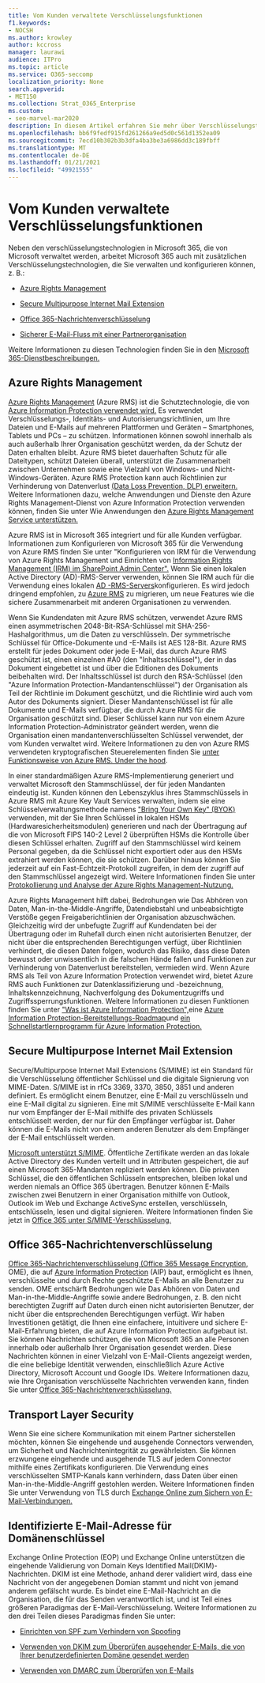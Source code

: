 ```yaml
---
title: Vom Kunden verwaltete Verschlüsselungsfunktionen
f1.keywords:
- NOCSH
ms.author: krowley
author: kccross
manager: laurawi
audience: ITPro
ms.topic: article
ms.service: O365-seccomp
localization_priority: None
search.appverid:
- MET150
ms.collection: Strat_O365_Enterprise
ms.custom:
- seo-marvel-mar2020
description: In diesem Artikel erfahren Sie mehr über Verschlüsselungstechnologien, die Sie in Microsoft 365 verwalten und konfigurieren können.
ms.openlocfilehash: bb6f9fedf915fd261266a9ed5d0c561d1352ea09
ms.sourcegitcommit: 7ecd10b302b3b3dfa4ba3be3a6986dd3c189fbff
ms.translationtype: MT
ms.contentlocale: de-DE
ms.lasthandoff: 01/21/2021
ms.locfileid: "49921555"
---
```

# <a name="customer-managed-encryption-features"></a>Vom Kunden verwaltete Verschlüsselungsfunktionen

Neben den verschlüsselungstechnologien in Microsoft 365, die von Microsoft verwaltet werden, arbeitet Microsoft 365 auch mit zusätzlichen Verschlüsselungstechnologien, die Sie verwalten und konfigurieren können, z. B.:

- [Azure Rights Management](https://docs.microsoft.com/azure/information-protection/what-is-azure-rms)

- [Secure Multipurpose Internet Mail Extension](https://blogs.technet.com/b/exchange/archive/2014/12/15/how-to-configure-s-mime-in-office-365.aspx)

- [Office 365-Nachrichtenverschlüsselung](https://products.office.com/en-us/exchange/office-365-message-encryption)

- [Sicherer E-Mail-Fluss mit einer Partnerorganisation](https://docs.microsoft.com/exchange/mail-flow-best-practices/use-connectors-to-configure-mail-flow/set-up-connectors-for-secure-mail-flow-with-a-partner)

Weitere Informationen zu diesen Technologien finden Sie in den [Microsoft 365-Dienstbeschreibungen.](https://technet.microsoft.com/library/office-365-service-descriptions.aspx)

## <a name="azure-rights-management"></a>Azure Rights Management

[Azure Rights Management](https://docs.microsoft.com/azure/information-protection/what-is-azure-rms) (Azure RMS) ist die Schutztechnologie, die von [Azure Information Protection verwendet wird.](https://docs.microsoft.com/information-protection/understand-explore/what-is-information-protection) Es verwendet Verschlüsselungs-, Identitäts- und Autorisierungsrichtlinien, um Ihre Dateien und E-Mails auf mehreren Plattformen und Geräten – Smartphones, Tablets und PCs – zu schützen. Informationen können sowohl innerhalb als auch außerhalb Ihrer Organisation geschützt werden, da der Schutz der Daten erhalten bleibt. Azure RMS bietet dauerhaften Schutz für alle Dateitypen, schützt Dateien überall, unterstützt die Zusammenarbeit zwischen Unternehmen sowie eine Vielzahl von Windows- und Nicht-Windows-Geräten. Azure RMS Protection kann auch Richtlinien zur Verhinderung von Datenverlust [(Data Loss Prevention, DLP) erweitern.](https://docs.microsoft.com/exchange/security-and-compliance/data-loss-prevention/data-loss-prevention) Weitere Informationen dazu, welche Anwendungen und Dienste den Azure Rights Management-Dienst von Azure Information Protection verwenden können, finden Sie unter Wie Anwendungen den [Azure Rights Management Service unterstützen.](https://docs.microsoft.com/information-protection/understand-explore/applications-support)

Azure RMS ist in Microsoft 365 integriert und für alle Kunden verfügbar. Informationen zum Konfigurieren von Microsoft 365 für die Verwendung von Azure RMS finden Sie unter "Konfigurieren von IRM für die Verwendung von Azure Rights Management und Einrichten von [Information Rights Management (IRM) im SharePoint Admin Center".](https://technet.microsoft.com/library/dn151475(v=exchg.150).aspx) Wenn Sie einen lokalen Active Directory (AD)-RMS-Server verwenden, können Sie IRM auch für die Verwendung eines lokalen [AD -RMS-Servers](https://docs.microsoft.com/office365/SecurityCompliance/configure-irm-to-use-an-on-premises-ad-rms-server)konfigurieren. Es wird jedoch dringend empfohlen, zu [Azure RMS](https://docs.microsoft.com/azure/information-protection/migrate-from-ad-rms-to-azure-rms) zu migrieren, um neue Features wie die sichere Zusammenarbeit mit anderen Organisationen zu verwenden.

Wenn Sie Kundendaten mit Azure RMS schützen, verwendet Azure RMS einen asymmetrischen 2048-Bit-RSA-Schlüssel mit SHA-256-Hashalgorithmus, um die Daten zu verschlüsseln. Der symmetrische Schlüssel für Office-Dokumente und -E-Mails ist AES 128-Bit. Azure RMS erstellt für jedes Dokument oder jede E-Mail, das durch Azure RMS geschützt ist, einen einzelnen #A0 (den "Inhaltsschlüssel"), der in das Dokument eingebettet ist und über die Editionen des Dokuments beibehalten wird. Der Inhaltsschlüssel ist durch den RSA-Schlüssel (den "Azure Information Protection-Mandantenschlüssel") der Organisation als Teil der Richtlinie im Dokument geschützt, und die Richtlinie wird auch vom Autor des Dokuments signiert. Dieser Mandantenschlüssel ist für alle Dokumente und E-Mails verfügbar, die durch Azure RMS für die Organisation geschützt sind. Dieser Schlüssel kann nur von einem Azure Information Protection-Administrator geändert werden, wenn die Organisation einen mandantenverschlüsselten Schlüssel verwendet, der vom Kunden verwaltet wird. Weitere Informationen zu den von Azure RMS verwendeten kryptografischen Steuerelementen finden Sie [unter Funktionsweise von Azure RMS. Under the hood](https://docs.microsoft.com/information-protection/understand-explore/how-does-it-work).

In einer standardmäßigen Azure RMS-Implementierung generiert und verwaltet Microsoft den Stammschlüssel, der für jeden Mandanten eindeutig ist. Kunden können den Lebenszyklus ihres Stammschlüssels in Azure RMS mit Azure Key Vault Services verwalten, indem sie eine Schlüsselverwaltungsmethode namens ["Bring Your Own Key" (BYOK)](https://docs.microsoft.com/azure/information-protection/plan-implement-tenant-key) verwenden, mit der Sie Ihren Schlüssel in lokalen HSMs (Hardwaresicherheitsmodulen) generieren und nach der Übertragung auf die von Microsoft FIPS 140-2 Level 2 überprüften HSMs die Kontrolle über diesen Schlüssel erhalten. Zugriff auf den Stammschlüssel wird keinem Personal gegeben, da die Schlüssel nicht exportiert oder aus den HSMs extrahiert werden können, die sie schützen. Darüber hinaus können Sie jederzeit auf ein Fast-Echtzeit-Protokoll zugreifen, in dem der zugriff auf den Stammschlüssel angezeigt wird. Weitere Informationen finden Sie unter [Protokollierung und Analyse der Azure Rights Management-Nutzung.](https://docs.microsoft.com/azure/information-protection/log-analyze-usage)

Azure Rights Management hilft dabei, Bedrohungen wie Das Abhören von Daten, Man-in-the-Middle-Angriffe, Datendiebstahl und unbeabsichtigte Verstöße gegen Freigaberichtlinien der Organisation abzuschwächen. Gleichzeitig wird der unbefugte Zugriff auf Kundendaten bei der Übertragung oder im Ruhefall durch einen nicht autorisierten Benutzer, der nicht über die entsprechenden Berechtigungen verfügt, über Richtlinien verhindert, die diesen Daten folgen, wodurch das Risiko, dass diese Daten bewusst oder unwissentlich in die falschen Hände fallen und Funktionen zur Verhinderung von Datenverlust bereitstellen, vermieden wird. Wenn Azure RMS als Teil von Azure Information Protection verwendet wird, bietet Azure RMS auch Funktionen zur Datenklassifizierung und -bezeichnung, Inhaltskennzeichnung, Nachverfolgung des Dokumentzugriffs und Zugriffssperrungsfunktionen. Weitere Informationen zu diesen Funktionen finden Sie unter ["Was ist Azure Information Protection",](https://docs.microsoft.com/information-protection/understand-explore/what-is-information-protection)eine [Azure Information Protection-Bereitstellungs-Roadmap](https://docs.microsoft.com/information-protection/plan-design/deployment-roadmap)und [ein Schnellstartlernprogramm für Azure Information Protection.](https://docs.microsoft.com/information-protection/get-started/infoprotect-quick-start-tutorial)

## <a name="secure-multipurpose-internet-mail-extension"></a>Secure Multipurpose Internet Mail Extension

Secure/Multipurpose Internet Mail Extensions (S/MIME) ist ein Standard für die Verschlüsselung öffentlicher Schlüssel und die digitale Signierung von MIME-Daten. S/MIME ist in rfCs 3369, 3370, 3850, 3851 und anderen definiert. Es ermöglicht einem Benutzer, eine E-Mail zu verschlüsseln und eine E-Mail digital zu signieren. Eine mit S/MIME verschlüsselte E-Mail kann nur vom Empfänger der E-Mail mithilfe des privaten Schlüssels entschlüsselt werden, der nur für den Empfänger verfügbar ist. Daher können die E-Mails nicht von einem anderen Benutzer als dem Empfänger der E-Mail entschlüsselt werden.

[Microsoft unterstützt S/MIME](https://blogs.technet.com/b/exchange/archive/2014/12/15/how-to-configure-s-mime-in-office-365.aspx). Öffentliche Zertifikate werden an das lokale Active Directory des Kunden verteilt und in Attributen gespeichert, die auf einen Microsoft 365-Mandanten repliziert werden können. Die privaten Schlüssel, die den öffentlichen Schlüsseln entsprechen, bleiben lokal und werden niemals an Office 365 übertragen. Benutzer können E-Mails zwischen zwei Benutzern in einer Organisation mithilfe von Outlook, Outlook im Web und Exchange ActiveSync erstellen, verschlüsseln, entschlüsseln, lesen und digital signieren. Weitere Informationen finden Sie jetzt in [Office 365 unter S/MIME-Verschlüsselung.](https://blogs.office.com/2014/02/26/smime-encryption-now-in-office-365/)

## <a name="office-365-message-encryption"></a>Office 365-Nachrichtenverschlüsselung

[Office 365-Nachrichtenverschlüsselung (Office 365 Message Encryption,](https://products.office.com/exchange/office-365-message-encryption) OME), die auf [Azure Information Protection](https://docs.microsoft.com/information-protection/understand-explore/what-is-information-protection) (AIP) baut, ermöglicht es Ihnen, verschlüsselte und durch Rechte geschützte E-Mails an alle Benutzer zu senden. OME entschärft Bedrohungen wie Das Abhören von Daten und Man-in-the-Middle-Angriffe sowie andere Bedrohungen, z. B. den nicht berechtigten Zugriff auf Daten durch einen nicht autorisierten Benutzer, der nicht über die entsprechenden Berechtigungen verfügt. Wir haben Investitionen getätigt, die Ihnen eine einfachere, intuitivere und sichere E-Mail-Erfahrung bieten, die auf Azure Information Protection aufgebaut ist. Sie können Nachrichten schützen, die von Microsoft 365 an alle Personen innerhalb oder außerhalb Ihrer Organisation gesendet werden. Diese Nachrichten können in einer Vielzahl von E-Mail-Clients angezeigt werden, die eine beliebige Identität verwenden, einschließlich Azure Active Directory, Microsoft Account und Google IDs. Weitere Informationen dazu, wie Ihre Organisation verschlüsselte Nachrichten verwenden kann, finden Sie unter [Office 365-Nachrichtenverschlüsselung.](https://docs.microsoft.com/microsoft-365/compliance/ome)

## <a name="transport-layer-security"></a>Transport Layer Security   

Wenn Sie eine sichere Kommunikation mit einem Partner sicherstellen möchten, können Sie eingehende und ausgehende Connectors verwenden, um Sicherheit und Nachrichtenintegrität zu gewährleisten. Sie können erzwungene eingehende und ausgehende TLS auf jedem Connector mithilfe eines Zertifikats konfigurieren. Die Verwendung eines verschlüsselten SMTP-Kanals kann verhindern, dass Daten über einen Man-in-the-Middle-Angriff gestohlen werden. Weitere Informationen finden Sie unter Verwendung von TLS durch [Exchange Online zum Sichern von E-Mail-Verbindungen.](https://docs.microsoft.com/microsoft-365/compliance/exchange-online-uses-tls-to-secure-email-connections)

## <a name="domain-keys-identified-mail"></a>Identifizierte E-Mail-Adresse für Domänenschlüssel

Exchange Online Protection (EOP) und Exchange Online unterstützen die eingehende Validierung von Domain Keys Identified Mail(DKIM)-Nachrichten. DKIM ist eine Methode, anhand derer validiert wird, dass eine Nachricht von der angegebenen Domian stammt und nicht von jemand anderem gefälscht wurde. Es bindet eine E-Mail-Nachricht an die Organisation, die für das Senden verantwortlich ist, und ist Teil eines größeren Paradigmas der E-Mail-Verschlüsselung. Weitere Informationen zu den drei Teilen dieses Paradigmas finden Sie unter:

- [Einrichten von SPF zum Verhindern von Spoofing](https://docs.microsoft.com/office365/SecurityCompliance/set-up-spf-in-office-365-to-help-prevent-spoofing)

- [Verwenden von DKIM zum Überprüfen ausgehender E-Mails, die von Ihrer benutzerdefinierten Domäne gesendet werden](https://docs.microsoft.com/office365/SecurityCompliance/use-dkim-to-validate-outbound-email)

- [Verwenden von DMARC zum Überprüfen von E-Mails](https://docs.microsoft.com/office365/SecurityCompliance/use-dmarc-to-validate-email)
